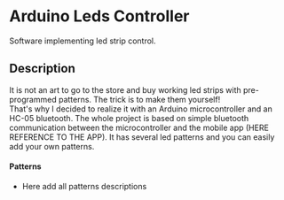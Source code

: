 # Arduino Leds Controller
Software implementing led strip control.</br>
## Description
It is not an art to go to the store and buy working led strips with pre-programmed patterns. The trick is to make them yourself!</br>
That's why I decided to realize it with an Arduino microcontroller and an HC-05 bluetooth.
The whole project is based on simple bluetooth communication between the microcontroller and the mobile app (HERE REFERENCE TO THE APP).
It has several led patterns and you can easily add your own patterns.

#### Patterns
- Here add all patterns descriptions
